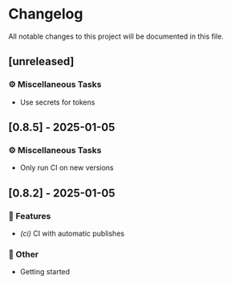 # Changelog

All notable changes to this project will be documented in this file.

## [unreleased]

### ⚙️ Miscellaneous Tasks

- Use secrets for tokens

## [0.8.5] - 2025-01-05

### ⚙️ Miscellaneous Tasks

- Only run CI on new versions

## [0.8.2] - 2025-01-05

### 🚀 Features

- *(ci)* CI with automatic publishes

### 💼 Other

- Getting started

<!-- generated by git-cliff -->
